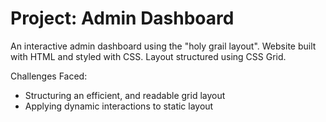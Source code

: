 # Project: Admin Dashboard
An interactive admin dashboard using the "holy grail layout". Website built with HTML and styled with CSS. Layout structured using CSS Grid.

Challenges Faced:
- Structuring an efficient, and readable grid layout
- Applying dynamic interactions to static layout
